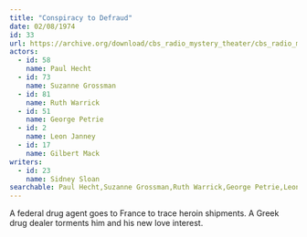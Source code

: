 ```yaml
---
title: "Conspiracy to Defraud"
date: 02/08/1974
id: 33
url: https://archive.org/download/cbs_radio_mystery_theater/cbs_radio_mystery_theater-0001-0050.zip/cbs_radio_mystery_theater-0001-0050%2Fcbsrmt_0033_conspiracy_to_defraud.mp3
actors:  
  - id: 58
    name: Paul Hecht  
  - id: 73
    name: Suzanne Grossman  
  - id: 81
    name: Ruth Warrick  
  - id: 51
    name: George Petrie  
  - id: 2
    name: Leon Janney  
  - id: 17
    name: Gilbert Mack
writers:  
  - id: 23
    name: Sidney Sloan
searchable: Paul Hecht,Suzanne Grossman,Ruth Warrick,George Petrie,Leon Janney,Gilbert Mack Sidney Sloan
---
```

A federal drug agent goes to France to trace heroin shipments. A Greek drug dealer torments him and his new love interest.